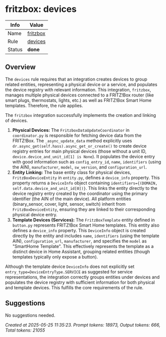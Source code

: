 # fritzbox: devices

| Info   | Value                                                                    |
|--------|--------------------------------------------------------------------------|
| Name   | [fritzbox](https://www.home-assistant.io/integrations/fritzbox/)         |
| Rule   | [devices](https://developers.home-assistant.io/docs/core/integration-quality-scale/rules/devices) |
| Status | **done**                                                                 |

## Overview

The `devices` rule requires that an integration creates devices to group related entities, representing a physical device or a service, and populates the device registry with relevant information. This integration, `fritzbox`, manages multiple physical devices connected to a FRITZ!Box router (like smart plugs, thermostats, lights, etc.) as well as FRITZ!Box Smart Home templates. Therefore, the rule applies.

The `fritzbox` integration successfully implements the creation and linking of devices.

1.  **Physical Devices:** The `FritzboxDataUpdateCoordinator` in `coordinator.py` is responsible for fetching device data from the FRITZ!Box. The `_async_update_data` method explicitly uses `dr.async_get(self.hass).async_get_or_create()` to create device registry entries for main physical devices (those without a unit ID, `device.device_and_unit_id[1] is None`). It populates the device entry with good information such as `config_entry_id`, `name`, `identifiers` (using the AIN), `manufacturer`, `model`, `sw_version`, and `configuration_url`.
2.  **Entity Linking:** The base entity class for physical devices, `FritzBoxDeviceEntity` in `entity.py`, defines a `device_info` property. This property returns a `DeviceInfo` object containing `identifiers={(DOMAIN, self.data.device_and_unit_id[0])}`. This links the entity directly to the device registry entry created by the coordinator using the primary identifier (the AIN of the main device). All platform entities (binary_sensor, cover, light, sensor, switch) inherit from `FritzBoxDeviceEntity`, ensuring they are linked to their corresponding physical device entry.
3.  **Template Devices (Services):** The `FritzBoxTemplate` entity defined in `button.py` represents FRITZ!Box Smart Home templates. This entity also defines a `device_info` property. This `DeviceInfo` object is created directly by the entity and includes `name`, `identifiers` (using the template AIN), `configuration_url`, `manufacturer`, and specifies the `model` as "SmartHome Template". This effectively represents the template as a distinct device in Home Assistant, grouping related entities (though templates typically only expose a button).

Although the template device `DeviceInfo` does not explicitly set `entry_type=DeviceEntryType.SERVICE` as suggested for service representations, the integration correctly groups entities under devices and populates the device registry with sufficient information for both physical and template devices. This fulfills the core requirements of the rule.

## Suggestions

No suggestions needed.

_Created at 2025-05-25 11:35:23. Prompt tokens: 18973, Output tokens: 666, Total tokens: 21055_
